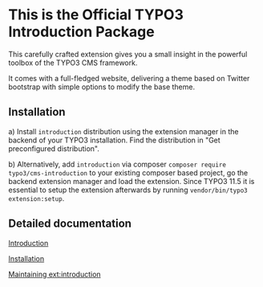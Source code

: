 This is the Official TYPO3 Introduction Package
===============================================

This carefully crafted extension gives you a small insight in the powerful
toolbox of the TYPO3 CMS framework.

It comes with a full-fledged website, delivering a theme based on Twitter
bootstrap with simple options to modify the base theme.

Installation
------------

a) Install `introduction` distribution using the extension manager in the
backend of your TYPO3 installation. Find the distribution in "Get preconfigured distribution".

b) Alternatively, add `introduction` via composer `composer require typo3/cms-introduction`
to your existing composer based project, go the backend extension manager and
load the extension.
Since TYPO3 11.5 it is essential to setup the extension afterwards by running
`vendor/bin/typo3 extension:setup`.

Detailed documentation
----------------------

[Introduction](Documentation/Introduction.rst)

[Installation](Documentation/Installation.rst)

[Maintaining ext:introduction](Documentation/Maintenance.rst)
